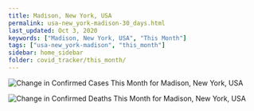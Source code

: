 ```yaml
---
title: Madison, New York, USA
permalink: usa-new_york-madison-30_days.html
last_updated: Oct 3, 2020
keywords: ["Madison, New York, USA", "This Month"]
tags: ["usa-new_york-madison", "this_month"]
sidebar: home_sidebar
folder: covid_tracker/this_month/
---
```


![Change in Confirmed Cases This Month for Madison, New York, USA](images/graphs/usa-new_york-madison-delta_confirmed-30_days_graph.png)

![Change in Confirmed Deaths This Month for Madison, New York, USA](images/graphs/usa-new_york-madison-delta_deaths-30_days_graph.png)

